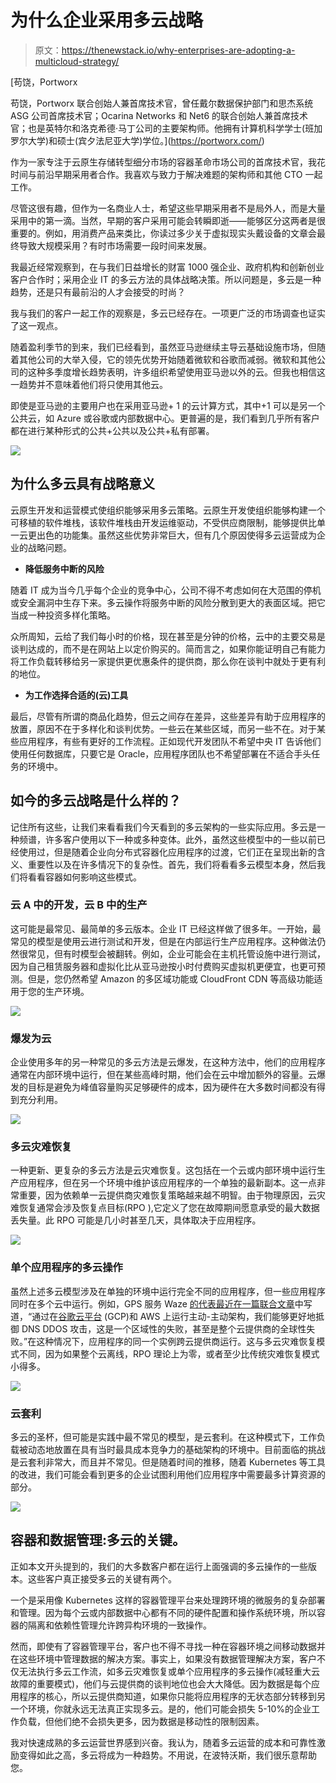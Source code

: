 # 为什么企业采用多云战略

> 原文：<https://thenewstack.io/why-enterprises-are-adopting-a-multicloud-strategy/>

[](https://portworx.com/)

 [苟饶，Portworx

苟饶，Portworx 联合创始人兼首席技术官，曾任戴尔数据保护部门和思杰系统 ASG 公司首席技术官；Ocarina Networks 和 Net6 的联合创始人兼首席技术官；也是英特尔和洛克希德·马丁公司的主要架构师。他拥有计算机科学学士(班加罗尔大学)和硕士(宾夕法尼亚大学)学位。](https://portworx.com/) [](https://portworx.com/)

作为一家专注于云原生存储转型细分市场的容器革命市场公司的首席技术官，我花时间与前沿早期采用者合作。我喜欢与致力于解决难题的架构师和其他 CTO 一起工作。

尽管这很有趣，但作为一名商业人士，希望这些早期采用者不是局外人，而是大量采用中的第一滴。当然，早期的客户采用可能会转瞬即逝——能够区分这两者是很重要的。例如，用消费产品来类比，你读过多少关于虚拟现实头戴设备的文章会最终导致大规模采用？有时市场需要一段时间来发展。

我最近经常观察到，在与我们日益增长的财富 1000 强企业、政府机构和创新创业客户合作时；采用企业 IT 的多云方法的具体战略决策。所以问题是，多云是一种趋势，还是只有最前沿的人才会接受的时尚？

我与我们的客户一起工作的观察是，多云已经存在。一项更广泛的市场调查也证实了这一观点。

随着盈利季节的到来，我们已经看到，虽然亚马逊继续主导云基础设施市场，但随着其他公司的大举入侵，它的领先优势开始随着微软和谷歌而减弱。微软和其他公司的这种多季度增长趋势表明，许多组织希望使用亚马逊以外的云。但我也相信这一趋势并不意味着他们将只使用其他云。

即使是亚马逊的主要用户也在采用亚马逊+ 1 的云计算方式，其中+1 可以是另一个公共云，如 Azure 或谷歌或内部数据中心。更普遍的是，我们看到几乎所有客户都在进行某种形式的公共+公共以及公共+私有部署。

[![](img/41406aeb4f0bc7a2b57e23934e02cbc7.png)](https://www.cnbc.com/2018/04/27/microsoft-gains-cloud-market-share-in-q1-but-aws-still-dominates.html)

## **为什么多云具有战略意义**

云原生开发和运营模式使组织能够采用多云策略。云原生开发使组织能够构建一个可移植的软件堆栈，该软件堆栈由开发运维驱动，不受供应商限制，能够提供比单一云更出色的功能集。虽然这些优势非常巨大，但有几个原因使得多云运营成为企业的战略问题。

*   **降低服务中断的风险**

随着 IT 成为当今几乎每个企业的竞争中心，公司不得不考虑如何在大范围的停机或安全漏洞中生存下来。多云操作将服务中断的风险分散到更大的表面区域。把它当成一种投资多样化策略。

众所周知，云给了我们每小时的价格，现在甚至是分钟的价格，云中的主要交易是谈判达成的，而不是在网站上以定价购买的。简而言之，如果你能证明自己有能力将工作负载转移给另一家提供更优惠条件的提供商，那么你在谈判中就处于更有利的地位。

*   **为工作选择合适的(云)工具**

最后，尽管有所谓的商品化趋势，但云之间存在差异，这些差异有助于应用程序的放置，原因不在于多样化和谈判优势。一些云在某些区域，而另一些不在。对于某些应用程序，有些有更好的工作流程。正如现代开发团队不希望中央 IT 告诉他们使用任何数据库，只要它是 Oracle，应用程序团队也不希望部署在不适合手头任务的环境中。

## **如今的多云战略是什么样的？**

记住所有这些，让我们来看看我们今天看到的多云架构的一些实际应用。多云是一种频谱，许多客户使用以下一种或多种变体。此外，虽然这些模型中的一些以前已经使用过，但是随着企业向分布式容器化应用程序的过渡，它们正在呈现出新的含义、重要性以及在许多情况下的复杂性。首先，我们将看看多云模型本身，然后我们将看看容器如何影响这些模式。

### 云 A 中的开发，云 B 中的生产

这可能是最常见、最简单的多云版本。企业 IT 已经这样做了很多年。一开始，最常见的模型是使用云进行测试和开发，但是在内部运行生产应用程序。这种做法仍然很常见，但有时模型会被翻转。例如，企业可能会在主机托管设施中进行测试，因为自己租赁服务器和虚拟化比从亚马逊按小时付费购买虚拟机更便宜，也更可预测。但是，您仍然希望 Amazon 的多区域功能或 CloudFront CDN 等高级功能适用于您的生产环境。

![](img/50d8f1225d94b7836110343881522273.png)

### 爆发为云

企业使用多年的另一种常见的多云方法是云爆发，在这种方法中，他们的应用程序通常在内部环境中运行，但在某些高峰时期，他们会在云中增加额外的容量。云爆发的目标是避免为峰值容量购买足够硬件的成本，因为硬件在大多数时间都没有得到充分利用。

![](img/ebbb762daf30448e229ddeeae5b349b4.png)

### 多云灾难恢复

一种更新、更复杂的多云方法是云灾难恢复。这包括在一个云或内部环境中运行生产应用程序，但在另一个环境中维护该应用程序的一个单独的最新副本。这一点非常重要，因为依赖单一云提供商灾难恢复策略越来越不明智。由于物理原因，云灾难恢复通常会涉及恢复点目标(RPO ),它定义了您在故障期间愿意承受的最大数据丢失量。此 RPO 可能是几小时甚至几天，具体取决于应用程序。

![](img/76c4ccac106a90c5adbdfbe625ae5409.png)

### 单个应用程序的多云操作

虽然上述多云模型涉及在单独的环境中运行完全不同的应用程序，但一些应用程序同时在多个云中运行。例如，GPS 服务 Waze [的代表最近在一篇联合文章](http://www.googblogs.com/guest-post-multi-cloud-continuous-delivery-using-spinnaker-at-waze/)中写道，“通过在[谷歌云平台](https://cloud.google.com/) (GCP)和 AWS 上运行主动-主动架构，我们能够更好地抵御 DNS DDOS 攻击，这是一个区域性的失败，甚至是整个云提供商的全球性失败。”在这种情况下，应用程序的同一个实例跨云提供商运行。这与多云灾难恢复模式不同，因为如果整个云离线，RPO 理论上为零，或者至少比传统灾难恢复模式小得多。

![](img/a7631920b6c5c35627958dfc287f5939.png)

### 云套利

多云的圣杯，但可能是实践中最不常见的模型，是云套利。在这种模式下，工作负载被动态地放置在具有当时最具成本竞争力的基础架构的环境中。目前面临的挑战是云套利非常大，而且并不常见。但是随着时间的推移，随着 Kubernetes 等工具的改进，我们可能会看到更多的企业试图利用他们应用程序中需要最多计算资源的部分。

![](img/365284eba80f69e782a1a7d05b1f3fa1.png)

## 容器和数据管理:多云的关键。

正如本文开头提到的，我们的大多数客户都在运行上面强调的多云操作的一些版本。这些客户真正接受多云的关键有两个。

一个是采用像 Kubernetes 这样的容器管理平台来处理跨环境的微服务的复杂部署和管理。因为每个云或内部数据中心都有不同的硬件配置和操作系统环境，所以容器的隔离和依赖性管理允许跨异构环境的一致操作。

然而，即使有了容器管理平台，客户也不得不寻找一种在容器环境之间移动数据并在这些环境中管理数据的解决方案。事实上，如果没有数据管理解决方案，客户不仅无法执行多云工作流，如多云灾难恢复或单个应用程序的多云操作(减轻重大云故障的重要模式)，他们与云提供商的谈判地位也会大大降低。因为数据是每个应用程序的核心，所以云提供商知道，如果你只能将应用程序的无状态部分转移到另一个环境，你就永远无法真正实现多云。是的，他们可能会损失 5-10%的企业工作负载，但他们绝不会损失更多，因为数据是移动性的限制因素。

我对快速成熟的多云运营世界感到兴奋。我认为，随着多云运营的成本和可靠性激励变得如此之高，多云将成为一种趋势。不用说，在波特沃斯，我们很乐意帮助您。

<svg xmlns:xlink="http://www.w3.org/1999/xlink" viewBox="0 0 68 31" version="1.1"><title>Group</title> <desc>Created with Sketch.</desc></svg>